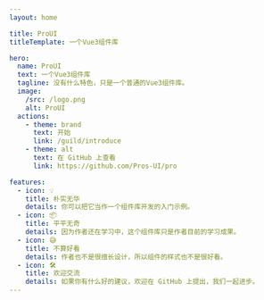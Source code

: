 ```yaml
---
layout: home

title: ProUI
titleTemplate: 一个Vue3组件库

hero:
  name: ProUI
  text: 一个Vue3组件库
  tagline: 没有什么特色，只是一个普通的Vue3组件库。
  image:
    /src: /logo.png
    alt: ProUI
  actions:
    - theme: brand
      text: 开始
      link: /guild/introduce
    - theme: alt
      text: 在 GitHub 上查看
      link: https://github.com/Pros-UI/pro

features:
  - icon: 💡
    title: 朴实无华
    details: 你可以把它当作一个组件库开发的入门示例。
  - icon: 📦
    title: 平平无奇
    details: 因为作者还在学习中，这个组件库只是作者目前的学习成果。
  - icon: 😅
    title: 不算好看
    details: 作者也不是很擅长设计，所以组件的样式也不是很好看。
  - icon: 🛠️
    title: 欢迎交流
    details: 如果你有什么好的建议，欢迎在 GitHub 上提出，我们一起进步。
---
```

